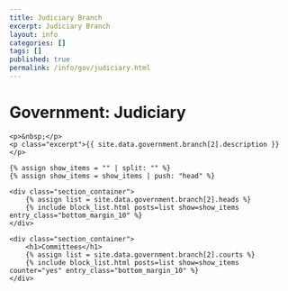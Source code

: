 ```yaml
---
title: Judiciary Branch
excerpt: Judiciary Branch
layout: info
categories: []
tags: []
published: true
permalink: /info/gov/judiciary.html
---
```


<div class="section_container_wrapper section_container_wrapper_border">
    <h1>Government: Judiciary</h1>
    
    <p>&nbsp;</p>
    <p class="excerpt">{{ site.data.government.branch[2].description }}</p>
    
    {% assign show_items = "" | split: "" %}
    {% assign show_items = show_items | push: "head" %}
    
    <div class="section_container">
        {% assign list = site.data.government.branch[2].heads %}
        {% include block_list.html posts=list show=show_items entry_class="bottom_margin_10" %}
    </div>
    
    <div class="section_container">
        <h1>Committees</h1>
        {% assign list = site.data.government.branch[2].courts %}
        {% include block_list.html posts=list show=show_items counter="yes" entry_class="bottom_margin_10" %}
    </div>
</div>
